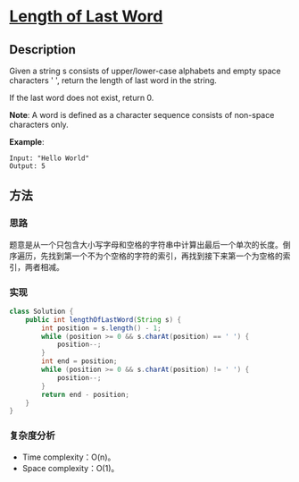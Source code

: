 # [Length of Last Word][title]

## Description

Given a string s consists of upper/lower-case alphabets and empty space characters ' ', return the length of last word in the string.

If the last word does not exist, return 0.

**Note**: A word is defined as a character sequence consists of non-space characters only.

**Example**:

```
Input: "Hello World"
Output: 5
```

## 方法

### 思路

题意是从一个只包含大小写字母和空格的字符串中计算出最后一个单次的长度。倒序遍历，先找到第一个不为个空格的字符的索引，再找到接下来第一个为空格的索引，两者相减。

### 实现
```java
class Solution {
    public int lengthOfLastWord(String s) {
        int position = s.length() - 1;
        while (position >= 0 && s.charAt(position) == ' ') {
            position--;
        }
        int end = position;
        while (position >= 0 && s.charAt(position) != ' ') {
            position--;
        }
        return end - position;
    }
}
```

### 复杂度分析

- Time complexity：O(n)。
- Space complexity：O(1)。


[title]: https://leetcode.com/problems/length-of-last-word/description/